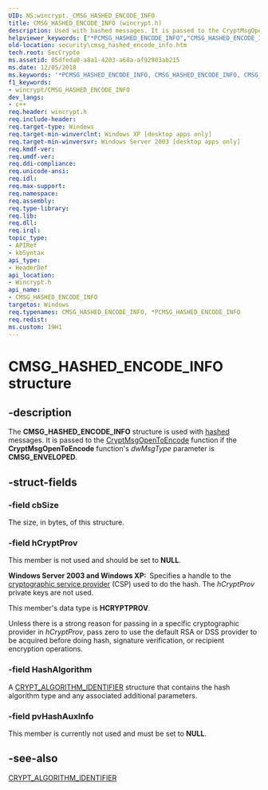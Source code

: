 ```yaml
---
UID: NS:wincrypt._CMSG_HASHED_ENCODE_INFO
title: CMSG_HASHED_ENCODE_INFO (wincrypt.h)
description: Used with hashed messages. It is passed to the CryptMsgOpenToEncode function if the CryptMsgOpenToEncode function's dwMsgType parameter is CMSG_ENVELOPED.
helpviewer_keywords: ["*PCMSG_HASHED_ENCODE_INFO","CMSG_HASHED_ENCODE_INFO","CMSG_HASHED_ENCODE_INFO structure [Security]","PCMSG_HASHED_ENCODE_INFO","PCMSG_HASHED_ENCODE_INFO structure pointer [Security]","_crypto2_cmsg_hashed_encode_info","security.cmsg_hashed_encode_info","wincrypt/CMSG_HASHED_ENCODE_INFO","wincrypt/PCMSG_HASHED_ENCODE_INFO"]
old-location: security\cmsg_hashed_encode_info.htm
tech.root: SecCrypto
ms.assetid: 05dfeda0-a8a1-4203-a68a-af92903ab215
ms.date: 12/05/2018
ms.keywords: '*PCMSG_HASHED_ENCODE_INFO, CMSG_HASHED_ENCODE_INFO, CMSG_HASHED_ENCODE_INFO structure [Security], PCMSG_HASHED_ENCODE_INFO, PCMSG_HASHED_ENCODE_INFO structure pointer [Security], _crypto2_cmsg_hashed_encode_info, security.cmsg_hashed_encode_info, wincrypt/CMSG_HASHED_ENCODE_INFO, wincrypt/PCMSG_HASHED_ENCODE_INFO'
f1_keywords:
- wincrypt/CMSG_HASHED_ENCODE_INFO
dev_langs:
- c++
req.header: wincrypt.h
req.include-header: 
req.target-type: Windows
req.target-min-winverclnt: Windows XP [desktop apps only]
req.target-min-winversvr: Windows Server 2003 [desktop apps only]
req.kmdf-ver: 
req.umdf-ver: 
req.ddi-compliance: 
req.unicode-ansi: 
req.idl: 
req.max-support: 
req.namespace: 
req.assembly: 
req.type-library: 
req.lib: 
req.dll: 
req.irql: 
topic_type:
- APIRef
- kbSyntax
api_type:
- HeaderDef
api_location:
- Wincrypt.h
api_name:
- CMSG_HASHED_ENCODE_INFO
targetos: Windows
req.typenames: CMSG_HASHED_ENCODE_INFO, *PCMSG_HASHED_ENCODE_INFO
req.redist: 
ms.custom: 19H1
---
```


# CMSG_HASHED_ENCODE_INFO structure


## -description


The <b>CMSG_HASHED_ENCODE_INFO</b> structure is used with <a href="https://docs.microsoft.com/windows/desktop/SecGloss/h-gly">hashed</a> messages. It is passed to 
the <a href="https://docs.microsoft.com/windows/desktop/api/wincrypt/nf-wincrypt-cryptmsgopentoencode">CryptMsgOpenToEncode</a> function if the <b>CryptMsgOpenToEncode</b> function's <i>dwMsgType</i> parameter is <b>CMSG_ENVELOPED</b>.


## -struct-fields




### -field cbSize

The size, in bytes, of this structure.


### -field hCryptProv

This member is not used and should be set to <b>NULL</b>.

<b>Windows Server 2003 and Windows XP:  </b>Specifies a handle to the <a href="https://docs.microsoft.com/windows/desktop/SecGloss/c-gly">cryptographic service provider</a> (CSP) used to do the hash. The <i>hCryptProv</i> private keys are not used. 


This member's data type is <b>HCRYPTPROV</b>.

Unless there is a strong reason for passing in a specific cryptographic provider in <i>hCryptProv</i>, pass zero to use the default RSA or DSS provider to be acquired before doing hash, signature verification, or recipient encryption operations.




### -field HashAlgorithm

A <a href="https://docs.microsoft.com/windows/desktop/api/wincrypt/ns-wincrypt-crypt_algorithm_identifier">CRYPT_ALGORITHM_IDENTIFIER</a> structure that contains the hash algorithm type and any associated additional parameters.


### -field pvHashAuxInfo

This member is currently not used and must be set to <b>NULL</b>.


## -see-also




<a href="https://docs.microsoft.com/windows/desktop/api/wincrypt/ns-wincrypt-crypt_algorithm_identifier">CRYPT_ALGORITHM_IDENTIFIER</a>
 

 

